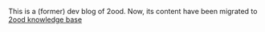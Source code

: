 This is a (former) dev blog of 2ood. 
Now, its content have been migrated to [2ood knowledge base](https://2ood.gitbook.io/2ood-knowledge-base)
